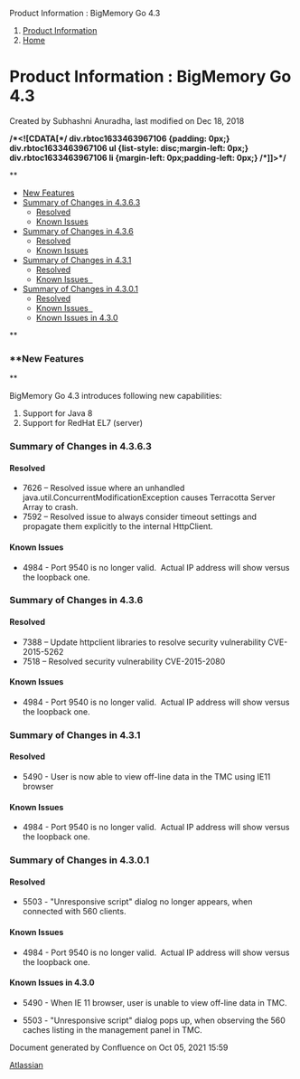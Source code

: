 Product Information : BigMemory Go 4.3  

1.  [Product Information](index.html)
2.  [Home](Home.html)

Product Information : BigMemory Go 4.3
======================================

Created by Subhashni Anuradha, last modified on Dec 18, 2018

**/\*<!\[CDATA\[\*/ div.rbtoc1633463967106 {padding: 0px;} div.rbtoc1633463967106 ul {list-style: disc;margin-left: 0px;} div.rbtoc1633463967106 li {margin-left: 0px;padding-left: 0px;} /\*\]\]>\*/**

**

*   [New Features](#BigMemoryGo4.3-NewFeatures)
*   [Summary of Changes in 4.3.6.3](#BigMemoryGo4.3-SummaryofChangesin4.3.6.3)
    *   [Resolved](#BigMemoryGo4.3-Resolved)
    *   [Known Issues](#BigMemoryGo4.3-KnownIssues)
*   [Summary of Changes in 4.3.6](#BigMemoryGo4.3-SummaryofChangesin4.3.6)
    *   [Resolved](#BigMemoryGo4.3-Resolved.1)
    *   [Known Issues](#BigMemoryGo4.3-KnownIssues.1)
*   [Summary of Changes in 4.3.1](#BigMemoryGo4.3-SummaryofChangesin4.3.1)
    *   [Resolved](#BigMemoryGo4.3-Resolved.2)
    *   [Known Issues  ](#BigMemoryGo4.3-KnownIssues.2)
*   [Summary of Changes in 4.3.0.1](#BigMemoryGo4.3-SummaryofChangesin4.3.0.1)
    *   [Resolved](#BigMemoryGo4.3-Resolved.3)
    *   [Known Issues  ](#BigMemoryGo4.3-KnownIssues.3)
    *   [Known Issues in 4.3.0](#BigMemoryGo4.3-KnownIssuesin4.3.0)

**

### **New Features  
**

BigMemory Go 4.3 introduces following new capabilities:

1.  Support for Java 8
2.  Support for RedHat EL7 (server)

### Summary of Changes in 4.3.6.3

#### Resolved

*   7626 – Resolved issue where an unhandled java.util.ConcurrentModificationException causes Terracotta Server Array to crash.
*   7592 – Resolved issue to always consider timeout settings and propagate them explicitly to the internal HttpClient.

#### Known Issues

*   4984 - Port 9540 is no longer valid.  Actual IP address will show versus the loopback one.

### Summary of Changes in 4.3.6

#### Resolved

*   7388 – Update httpclient libraries to resolve security vulnerability CVE-2015-5262
*   7518 – Resolved security vulnerability CVE-2015-2080

#### Known Issues

*   4984 - Port 9540 is no longer valid.  Actual IP address will show versus the loopback one.

### Summary of Changes in 4.3.1

#### Resolved

*   5490 - User is now able to view off-line data in the TMC using IE11 browser

#### Known Issues

*   4984 - Port 9540 is no longer valid.  Actual IP address will show versus the loopback one.  
    

### Summary of Changes in 4.3.0.1

#### Resolved

*   5503 - "Unresponsive script" dialog no longer appears, when connected with 560 clients.
    

#### Known Issues

*   4984 - Port 9540 is no longer valid.  Actual IP address will show versus the loopback one.

#### Known Issues in 4.3.0

*   5490 - When IE 11 browser, user is unable to view off-line data in TMC.
    
*   5503 - "Unresponsive script" dialog pops up, when observing the 560 caches listing in the management panel in TMC.
    

Document generated by Confluence on Oct 05, 2021 15:59

[Atlassian](http://www.atlassian.com/)